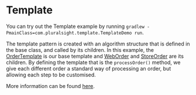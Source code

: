 # Template

You can try out the Template example by running `gradlew -PmainClass=com.pluralsight.template.TemplateDemo run`.

The template pattern is created with an algorithm structure that is defined in the base class, and called by its 
children. In this example, the [OrderTemplate](OrderTemplate.java) is our base template and [WebOrder](WebOrder.java)
and [StoreOrder](StoreOrder.java) are its children. By defining the template that is the `processOrder()` method, we 
give each different order a standard way of processing an order, but allowing each step to be customised.

More information can be found [here](https://www.baeldung.com/java-template-method-pattern).